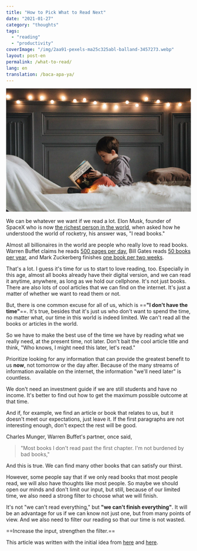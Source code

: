 ```yaml
---
title: "How to Pick What to Read Next"
date: "2021-01-27"
category: "thoughts"
tags:
  - "reading"
  - "productivity"
coverImage: "/img/2aa91-pexels-ma25c325abl-balland-3457273.webp"
layout: post-en
permalink: /what-to-read/
lang: en
translation: /baca-apa-ya/
---
```


![kid-reading](/img/2aa91-pexels-ma25c325abl-balland-3457273.webp)

We can be whatever we want if we read a lot. Elon Musk, founder of SpaceX who is now [the richest person in the world](https://www.bbc.com/news/technology-55578403#:~:text=Elon%20Musk%20has%20become%20the,had%20held%20it%20since%202017.), when asked how he understood the world of rocketry, his answer was, "I read books."

Almost all billionaires in the world are people who really love to read books. Warren Buffet claims he reads [500 pages per day](http://www.usatoday.com/story/money/personalfinance/2014/08/24/peculiar-habits-of-successful-people/14447531/), Bill Gates reads [50 books per year](http://www.businessinsider.com/why-bill-gates-reads-50-books-a-year-2015-11), and Mark Zuckerberg finishes [one book per two weeks](http://www.businessinsider.com/end-of-year-mark-zuckerberg-book-recommendations-2015-12/#the-idea-factory-bell-labs-and-the-).

That's a lot. I guess it's time for us to start to love reading, too. Especially in this age, almost all books already have their digital version, and we can read it anytime, anywhere, as long as we hold our cellphone. It's not just books. There are also lots of cool articles that we can find on the internet. It's just a matter of whether we want to read them or not.

But, there is one common excuse for all of us, which is ==**"I don't have the time"**==. It's true, besides that it's just us who don't want to spend the time, no matter what, our time in this world is indeed limited. We can't read all the books or articles in the world.

So we have to make the best use of the time we have by reading what we really need, at the present time, not later. Don't bait the cool article title and think, "Who knows, I might need this later, let's read."

Prioritize looking for any information that can provide the greatest benefit to us **now**, not tomorrow or the day after. Because of the many streams of information available on the internet, the information "we'll need later" is countless.

We don't need an investment guide if we are still students and have no income. It's better to find out how to get the maximum possible outcome at that time.

And if, for example, we find an article or book that relates to us, but it doesn't meet our expectations, just leave it. If the first paragraphs are not interesting enough, don't expect the rest will be good.

Charles Munger, Warren Buffet's partner, once said,

> "Most books I don't read past the first chapter. I'm not burdened by bad books,"

And this is true. We can find many other books that can satisfy our thirst.

However, some people say that if we only read books that most people read, we will also have thoughts like most people. So maybe we should open our minds and don't limit our input, but still, because of our limited time, we also need a strong filter to choose what we will finish.

It's not "we can't read everything," but **"we can't finish everything"**. It will be an advantage for us if we can know not just one, but from many points of view. And we also need to filter our reading so that our time is not wasted.

==Increase the input, strengthen the filter.==

This article was written with the initial idea from ​​[here](https://www.samuelthomasdavies.com/words-into-works/june-25-2020/) and [here](http://www.collaborativefund.com/blog/how-to-read-lots-of-inputs-and-a-strong-filter/).
